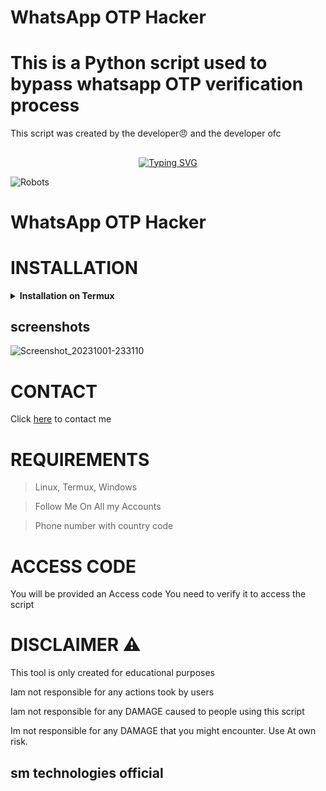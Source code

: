 # WhatsApp OTP Hacker
# This is a Python script used to bypass whatsapp OTP verification process
This script was created by the developer😠 and the developer ofc

## <!-- Typing SVG -->
<p align="center">
    <a href="https://github.com/47hxl-53r">
        <img
src="https://readme-typing-svg.herokuapp.com/?size=35&width=800&lines=Wa+OPT+Hacker+tool+by+the+developer"
            alt="Typing SVG"
        />
    </a>
</p>

![Robots](https://github.com/thedeveloper03/Whatsapp-Hacker/assets/123274423/737d00d4-54aa-4d0e-9380-b86c06544fb7)

# WhatsApp OTP Hacker

# INSTALLATION

<!-- Installation via Termux -->
<b><details><summary>Installation on Termux</summary></b>
```bash
> apt update
> apt upgrade
> pkg install python
> pkg install git -y
> git clone https://github.com/thedeveloper03/WaHack
> cd WaHack
> python3 main.py
```
</details>

## screenshots
![Screenshot_20231001-233110](https://github.com/thedeveloper03/WaHack/assets/123274423/90e13d89-da3f-42b5-b922-f02f9a389750)

# CONTACT
Click [here](https://bio.link/the_developer) to contact me

# REQUIREMENTS
> Linux, Termux, Windows

> Follow Me On All my Accounts

> Phone number with country code

# ACCESS CODE
You will be provided an Access code
You need to verify it to access the script

# DISCLAIMER ⚠️
This tool is only created for educational purposes

Iam not responsible for any actions took by users

Iam not responsible for any DAMAGE caused to people using this script

Im not responsible for any DAMAGE that you might encounter. Use At own risk.

## sm technologies official
